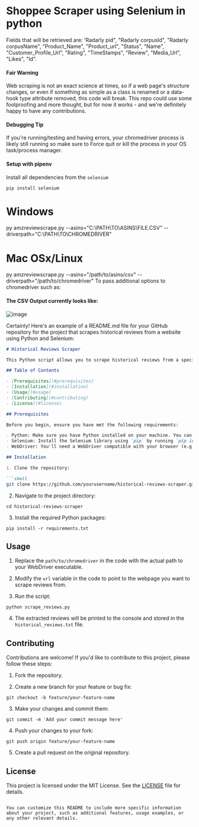 # Shoppee Scraper using Selenium in python 

Fields that will be retrieved are: 'Radarly pid", "Radarly corpusId", "Radarly corpusName", "Product_Name", "Product_url",  "Status", "Name", "Customer_Profile_Url", "Rating", "TimeStamps", "Review", "Media_Url", "Likes", "Id".
 
#### Fair Warning
Web scraping is not an exact science at times, so if a web page's structure changes, or even if something as simple as a class is renamed or a data-hook type attribute removed, this code will break. This repo could use some foolproofing and more thought, but for now it works - and we're definitely happy to have any contributions.

#### Debugging Tip
If you're running/testing and having errors, your chromedriver process is likely still running so make sure to Force quit or kill the process in your OS task/process manager.

#### Setup with pipenv
Install all dependencies from the `selenium`

```
pip install selenium
```

# Windows
py amzreviewscrape.py --asins="C:\PATH\TO\ASINS\FILE.CSV" --driverpath="C:\PATH\TO\CHROMEDRIVER"

# Mac OSx/Linux
py amzreviewscrape.py --asins="/path/to/asins/csv" --driverpath="/path/to/chromedriver"
To pass additional options to chromedriver such as:



#### The CSV Output currently looks like:

![image](https://github.com/asqre/ShoppeDataCrawler/assets/62792214/ccc08a46-b316-4009-8e1d-775fd42fc903)



Certainly! Here's an example of a README.md file for your GitHub repository for the project that scrapes historical reviews from a website using Python and Selenium:

```markdown
# Historical Reviews Scraper

This Python script allows you to scrape historical reviews from a specified URL using Selenium. The extracted reviews are stored as text data for further analysis or storage.

## Table of Contents

- [Prerequisites](#prerequisites)
- [Installation](#installation)
- [Usage](#usage)
- [Contributing](#contributing)
- [License](#license)

## Prerequisites

Before you begin, ensure you have met the following requirements:

- Python: Make sure you have Python installed on your machine. You can download it from [python.org](https://www.python.org/downloads/).
- Selenium: Install the Selenium library using `pip` by running `pip install selenium`.
- WebDriver: You'll need a WebDriver compatible with your browser (e.g., Chrome WebDriver). Download and configure it according to your system. You can download Chrome WebDriver [here](https://sites.google.com/chromium.org/driver/).

## Installation

1. Clone the repository:

```shell
git clone https://github.com/yourusername/historical-reviews-scraper.git
```

2. Navigate to the project directory:

```shell
cd historical-reviews-scraper
```

3. Install the required Python packages:

```shell
pip install -r requirements.txt
```

## Usage

1. Replace the `path/to/chromedriver` in the code with the actual path to your WebDriver executable.

2. Modify the `url` variable in the code to point to the webpage you want to scrape reviews from.

3. Run the script:

```shell
python scrape_reviews.py
```

4. The extracted reviews will be printed to the console and stored in the `historical_reviews.txt` file.

## Contributing

Contributions are welcome! If you'd like to contribute to this project, please follow these steps:

1. Fork the repository.

2. Create a new branch for your feature or bug fix:

```shell
git checkout -b feature/your-feature-name
```

3. Make your changes and commit them:

```shell
git commit -m 'Add your commit message here'
```

4. Push your changes to your fork:

```shell
git push origin feature/your-feature-name
```

5. Create a pull request on the original repository.

## License

This project is licensed under the MIT License. See the [LICENSE](LICENSE) file for details.
```

You can customize this README to include more specific information about your project, such as additional features, usage examples, or any other relevant details.
